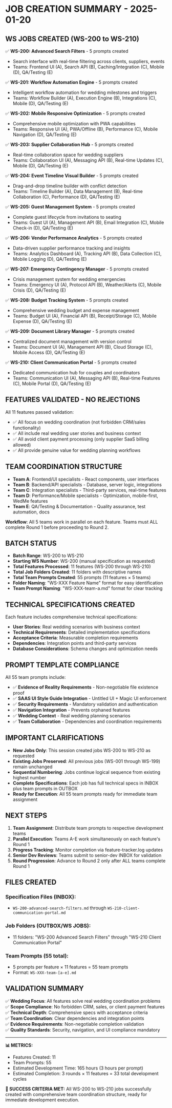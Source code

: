 # JOB CREATION SUMMARY - 2025-01-20

## WS JOBS CREATED (WS-200 to WS-210)

✅ **WS-200: Advanced Search Filters** - 5 prompts created
- Search interface with real-time filtering across clients, suppliers, events
- Teams: Frontend UI (A), Search API (B), Caching/Integration (C), Mobile (D), QA/Testing (E)

✅ **WS-201: Workflow Automation Engine** - 5 prompts created
- Intelligent workflow automation for wedding milestones and triggers
- Teams: Workflow Builder (A), Execution Engine (B), Integrations (C), Mobile (D), QA/Testing (E)

✅ **WS-202: Mobile Responsive Optimization** - 5 prompts created
- Comprehensive mobile optimization with PWA capabilities
- Teams: Responsive UI (A), PWA/Offline (B), Performance (C), Mobile Navigation (D), QA/Testing (E)

✅ **WS-203: Supplier Collaboration Hub** - 5 prompts created
- Real-time collaboration space for wedding suppliers
- Teams: Collaboration UI (A), Messaging API (B), Real-time Updates (C), Mobile (D), QA/Testing (E)

✅ **WS-204: Event Timeline Visual Builder** - 5 prompts created
- Drag-and-drop timeline builder with conflict detection
- Teams: Timeline Builder (A), Data Management (B), Real-time Collaboration (C), Performance (D), QA/Testing (E)

✅ **WS-205: Guest Management System** - 5 prompts created
- Complete guest lifecycle from invitations to seating
- Teams: Guest UI (A), Management API (B), Email Integration (C), Mobile Check-in (D), QA/Testing (E)

✅ **WS-206: Vendor Performance Analytics** - 5 prompts created
- Data-driven supplier performance tracking and insights
- Teams: Analytics Dashboard (A), Tracking API (B), Data Collection (C), Mobile Logging (D), QA/Testing (E)

✅ **WS-207: Emergency Contingency Manager** - 5 prompts created
- Crisis management system for wedding emergencies
- Teams: Emergency UI (A), Protocol API (B), Weather/Alerts (C), Mobile Crisis (D), QA/Testing (E)

✅ **WS-208: Budget Tracking System** - 5 prompts created
- Comprehensive wedding budget and expense management
- Teams: Budget UI (A), Financial API (B), Receipt/Storage (C), Mobile Expense (D), QA/Testing (E)

✅ **WS-209: Document Library Manager** - 5 prompts created
- Centralized document management with version control
- Teams: Document UI (A), Management API (B), Cloud Storage (C), Mobile Access (D), QA/Testing (E)

✅ **WS-210: Client Communication Portal** - 5 prompts created
- Dedicated communication hub for couples and coordinators
- Teams: Communication UI (A), Messaging API (B), Real-time Features (C), Mobile Portal (D), QA/Testing (E)

## FEATURES VALIDATED - NO REJECTIONS

All 11 features passed validation:
- ✅ All focus on wedding coordination (not forbidden CRM/sales functionality)
- ✅ All include real wedding user stories and business context
- ✅ All avoid client payment processing (only supplier SaaS billing allowed)
- ✅ All provide genuine value for wedding planning workflows

## TEAM COORDINATION STRUCTURE

- **Team A**: Frontend/UI specialists - React components, user interfaces
- **Team B**: Backend/API specialists - Database, server logic, integrations  
- **Team C**: Integration specialists - Third-party services, real-time features
- **Team D**: Performance/Mobile specialists - Optimization, mobile-first, WedMe features
- **Team E**: QA/Testing & Documentation - Quality assurance, test automation, docs

**Workflow**: All 5 teams work in parallel on each feature. Teams must ALL complete Round 1 before proceeding to Round 2.

## BATCH STATUS

- **Batch Range**: WS-200 to WS-210
- **Starting WS Number**: WS-200 (manual specification as requested)
- **Total Features Processed**: 11 features (WS-200 through WS-210)
- **Total Job Folders Created**: 11 folders with descriptive names
- **Total Team Prompts Created**: 55 prompts (11 features × 5 teams)
- **Folder Naming**: "WS-XXX Feature Name" format for easy identification
- **Team Prompt Naming**: "WS-XXX-team-a.md" format for clear tracking

## TECHNICAL SPECIFICATIONS CREATED

Each feature includes comprehensive technical specifications:
- **User Stories**: Real wedding scenarios with business context
- **Technical Requirements**: Detailed implementation specifications
- **Acceptance Criteria**: Measurable completion requirements
- **Dependencies**: Integration points and third-party services
- **Database Considerations**: Schema changes and optimization needs

## PROMPT TEMPLATE COMPLIANCE

All 55 team prompts include:
- ✅ **Evidence of Reality Requirements** - Non-negotiable file existence proof
- ✅ **SAAS UI Style Guide Integration** - Untitled UI + Magic UI enforcement
- ✅ **Security Requirements** - Mandatory validation and authentication
- ✅ **Navigation Integration** - Prevents orphaned features
- ✅ **Wedding Context** - Real wedding planning scenarios
- ✅ **Team Collaboration** - Dependencies and coordination requirements

## IMPORTANT CLARIFICATIONS

- **New Jobs Only**: This session created jobs WS-200 to WS-210 as requested
- **Existing Jobs Preserved**: All previous jobs (WS-001 through WS-199) remain unchanged
- **Sequential Numbering**: Jobs continue logical sequence from existing highest number
- **Complete Specifications**: Each job has full technical specs in INBOX plus team prompts in OUTBOX
- **Ready for Execution**: All 55 team prompts ready for immediate team assignment

## NEXT STEPS

1. **Team Assignment**: Distribute team prompts to respective development teams
2. **Parallel Execution**: Teams A-E work simultaneously on each feature's Round 1
3. **Progress Tracking**: Monitor completion via feature-tracker.log updates
4. **Senior Dev Reviews**: Teams submit to senior-dev INBOX for validation
5. **Round Progression**: Advance to Round 2 only after ALL teams complete Round 1

## FILES CREATED

### Specification Files (INBOX):
- `WS-200-advanced-search-filters.md` through `WS-210-client-communication-portal.md`

### Job Folders (OUTBOX/WS JOBS):
- 11 folders: "WS-200 Advanced Search Filters" through "WS-210 Client Communication Portal"

### Team Prompts (55 total):
- 5 prompts per feature × 11 features = 55 team prompts
- Format: `WS-XXX-team-[a-e].md`

## VALIDATION SUMMARY

✅ **Wedding Focus**: All features solve real wedding coordination problems  
✅ **Scope Compliance**: No forbidden CRM, sales, or client payment features  
✅ **Technical Depth**: Comprehensive specs with acceptance criteria  
✅ **Team Coordination**: Clear dependencies and integration points  
✅ **Evidence Requirements**: Non-negotiable completion validation  
✅ **Quality Standards**: Security, navigation, and UI compliance mandatory  

---

**📊 METRICS:**
- Features Created: 11
- Team Prompts: 55  
- Estimated Development Time: 165 hours (3 hours per prompt)
- Estimated Completion: 3 rounds × 11 features = 33 total development cycles

**🎯 SUCCESS CRITERIA MET:**
All WS-200 to WS-210 jobs successfully created with comprehensive team coordination structure, ready for immediate development execution.